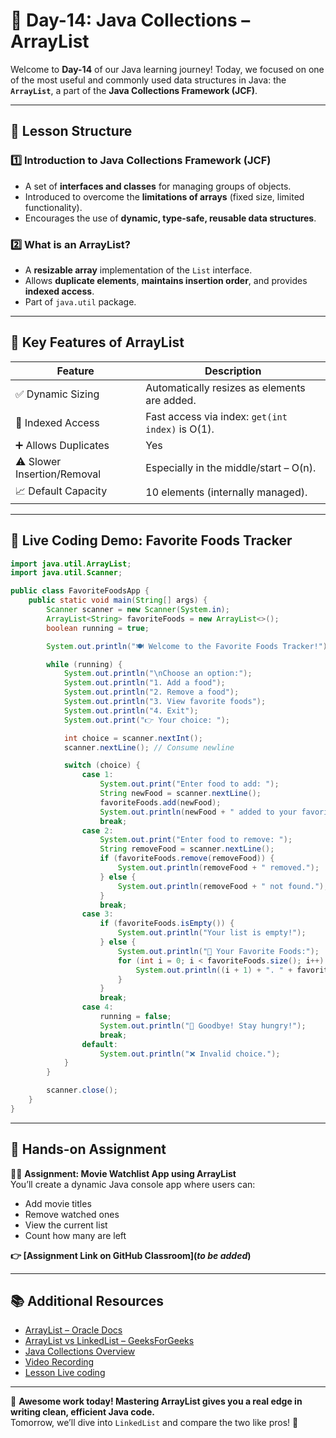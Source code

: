 # **📘 Day-14: Java Collections – ArrayList**  
Welcome to **Day-14** of our Java learning journey! Today, we focused on one of the most useful and commonly used data structures in Java: the **`ArrayList`**, a part of the **Java Collections Framework (JCF)**.

---

## **📌 Lesson Structure**

### **1️⃣ Introduction to Java Collections Framework (JCF)**
- A set of **interfaces and classes** for managing groups of objects.
- Introduced to overcome the **limitations of arrays** (fixed size, limited functionality).
- Encourages the use of **dynamic, type-safe, reusable data structures**.

### **2️⃣ What is an ArrayList?**
- A **resizable array** implementation of the `List` interface.
- Allows **duplicate elements**, **maintains insertion order**, and provides **indexed access**.
- Part of `java.util` package.

---

## **🧠 Key Features of ArrayList**

| Feature                    | Description                              |
|----------------------------|------------------------------------------|
| ✅ Dynamic Sizing           | Automatically resizes as elements are added. |
| 🔢 Indexed Access          | Fast access via index: `get(int index)` is O(1). |
| ➕ Allows Duplicates       | Yes                                      |
| ⚠️ Slower Insertion/Removal | Especially in the middle/start – O(n).     |
| 📈 Default Capacity        | 10 elements (internally managed).        |

---

## **🧪 Live Coding Demo: Favorite Foods Tracker**

```java
import java.util.ArrayList;
import java.util.Scanner;

public class FavoriteFoodsApp {
    public static void main(String[] args) {
        Scanner scanner = new Scanner(System.in);
        ArrayList<String> favoriteFoods = new ArrayList<>();
        boolean running = true;

        System.out.println("🍽️ Welcome to the Favorite Foods Tracker!");

        while (running) {
            System.out.println("\nChoose an option:");
            System.out.println("1. Add a food");
            System.out.println("2. Remove a food");
            System.out.println("3. View favorite foods");
            System.out.println("4. Exit");
            System.out.print("👉 Your choice: ");

            int choice = scanner.nextInt();
            scanner.nextLine(); // Consume newline

            switch (choice) {
                case 1:
                    System.out.print("Enter food to add: ");
                    String newFood = scanner.nextLine();
                    favoriteFoods.add(newFood);
                    System.out.println(newFood + " added to your favorites!");
                    break;
                case 2:
                    System.out.print("Enter food to remove: ");
                    String removeFood = scanner.nextLine();
                    if (favoriteFoods.remove(removeFood)) {
                        System.out.println(removeFood + " removed.");
                    } else {
                        System.out.println(removeFood + " not found.");
                    }
                    break;
                case 3:
                    if (favoriteFoods.isEmpty()) {
                        System.out.println("Your list is empty!");
                    } else {
                        System.out.println("🍕 Your Favorite Foods:");
                        for (int i = 0; i < favoriteFoods.size(); i++) {
                            System.out.println((i + 1) + ". " + favoriteFoods.get(i));
                        }
                    }
                    break;
                case 4:
                    running = false;
                    System.out.println("👋 Goodbye! Stay hungry!");
                    break;
                default:
                    System.out.println("❌ Invalid choice.");
            }
        }

        scanner.close();
    }
}
```

---

## **🎯 Hands-on Assignment**
👨‍💻 **Assignment: Movie Watchlist App using ArrayList**  
You’ll create a dynamic Java console app where users can:
- Add movie titles
- Remove watched ones
- View the current list
- Count how many are left

**👉 [Assignment Link on GitHub Classroom](_to be added_)**

---

## **📚 Additional Resources**
- [ArrayList – Oracle Docs](https://docs.oracle.com/javase/8/docs/api/java/util/ArrayList.html)
- [ArrayList vs LinkedList – GeeksForGeeks](https://www.geeksforgeeks.org/arraylist-vs-linkedlist-java/)
- [Java Collections Overview](https://docs.oracle.com/javase/tutorial/collections/intro/index.html)
- [Video Recording](https://us06web.zoom.us/rec/share/n4bYRGT3Mi51Vfr682eJGeb0uKQByAK7t1Mv_-X2QUTYpna8XHLsPqMBh8TAM3BV.LbJlZervNxhLW41F?startTime=1743664573000)
- [Lesson Live coding](https://github.com/FW-Zalando-Java-Backend-Engineer/Day-14_Collections/tree/main/Day_14)


---

🚀 **Awesome work today! Mastering ArrayList gives you a real edge in writing clean, efficient Java code.**  
Tomorrow, we’ll dive into `LinkedList` and compare the two like pros! 💪


